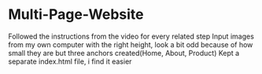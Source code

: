 # Multi-Page-Website
Followed the instructions from the video for every related step
Input images from my own computer with the right height, look a bit odd because of how small they are but
three anchors created(Home, About, Product)
Kept a separate index.html file, i find it easier
